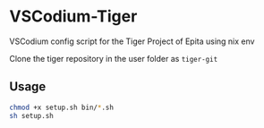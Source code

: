# VSCodium-Tiger
VSCodium config script for the Tiger Project of Epita using nix env

Clone the tiger repository in the user folder as `tiger-git`

## Usage
```bash
chmod +x setup.sh bin/*.sh
sh setup.sh
```
